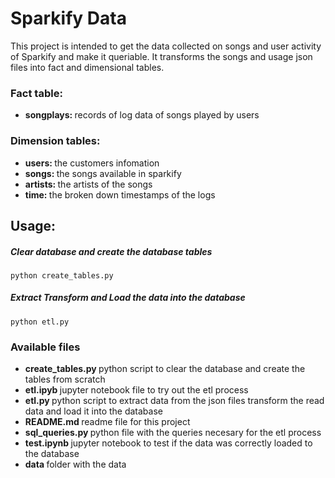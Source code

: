 # Sparkify Data 

This project is intended to get the data collected on songs and user activity of Sparkify and make it queriable.
It transforms the songs and usage json files into fact and dimensional tables.

### Fact table:
- <b> songplays: </b> records of log data of songs played by users

### Dimension tables:
- <b> users: </b> the customers infomation
- <b> songs: </b> the songs available in sparkify
- <b> artists: </b> the artists of the songs
- <b> time: </b> the broken down timestamps of the logs

## Usage:

##### Clear database and create the database tables
```shell 
python create_tables.py
```
##### Extract Transform and Load the data into the database
```shell 
python etl.py
```

### Available files
- <b> create_tables.py </b> python script to clear the database and create the tables from scratch
- <b> etl.ipyb </b> jupyter notebook file to try out the etl process
- <b> etl.py </b> python script to extract data from the json files transform the read data and load it into the database
- <b> README.md </b> readme file for this project
- <b> sql_queries.py </b> python file with the queries necesary for the etl process
- <b> test.ipynb </b> jupyter notebook to test if the data was correctly loaded to the database
- <b> data </b> folder with the data